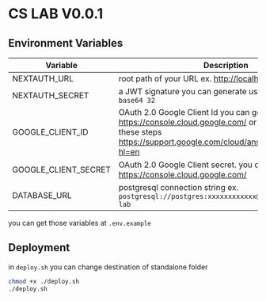 # CS LAB V0.0.1

## Environment Variables

|Variable|Description|
|---|-----------|
|NEXTAUTH_URL|root path of your URL ex. <http://localhost:3000>|
|NEXTAUTH_SECRET|a JWT signature you can generate using  `openssl rand -base64 32`|
|GOOGLE_CLIENT_ID| OAuth 2.0 Google Client Id you can get it at <https://console.cloud.google.com/> or you can follow these steps <https://support.google.com/cloud/answer/6158849?hl=en>|
|GOOGLE_CLIENT_SECRET| OAuth 2.0 Google Client secret. you can get it at  <https://console.cloud.google.com/>|
|DATABASE_URL| postgresql connection string ex. `postgresql://postgres:xxxxxxxxxxxx@localhost:5432/cs-lab`|

you can get those variables at `.env.example`

## Deployment

in `deploy.sh` you can change destination of standalone folder

```sh
chmod +x ./deploy.sh
./deploy.sh
```

